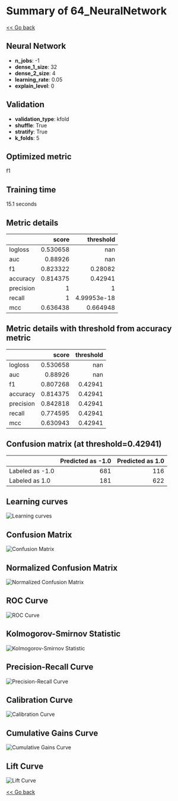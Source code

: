 # Summary of 64_NeuralNetwork

[<< Go back](../README.md)


## Neural Network
- **n_jobs**: -1
- **dense_1_size**: 32
- **dense_2_size**: 4
- **learning_rate**: 0.05
- **explain_level**: 0

## Validation
 - **validation_type**: kfold
 - **shuffle**: True
 - **stratify**: True
 - **k_folds**: 5

## Optimized metric
f1

## Training time

15.1 seconds

## Metric details
|           |    score |     threshold |
|:----------|---------:|--------------:|
| logloss   | 0.530658 | nan           |
| auc       | 0.88926  | nan           |
| f1        | 0.823322 |   0.28082     |
| accuracy  | 0.814375 |   0.42941     |
| precision | 1        |   1           |
| recall    | 1        |   4.99953e-18 |
| mcc       | 0.636438 |   0.664948    |


## Metric details with threshold from accuracy metric
|           |    score |   threshold |
|:----------|---------:|------------:|
| logloss   | 0.530658 |   nan       |
| auc       | 0.88926  |   nan       |
| f1        | 0.807268 |     0.42941 |
| accuracy  | 0.814375 |     0.42941 |
| precision | 0.842818 |     0.42941 |
| recall    | 0.774595 |     0.42941 |
| mcc       | 0.630943 |     0.42941 |


## Confusion matrix (at threshold=0.42941)
|                 |   Predicted as -1.0 |   Predicted as 1.0 |
|:----------------|--------------------:|-------------------:|
| Labeled as -1.0 |                 681 |                116 |
| Labeled as 1.0  |                 181 |                622 |

## Learning curves
![Learning curves](learning_curves.png)
## Confusion Matrix

![Confusion Matrix](confusion_matrix.png)


## Normalized Confusion Matrix

![Normalized Confusion Matrix](confusion_matrix_normalized.png)


## ROC Curve

![ROC Curve](roc_curve.png)


## Kolmogorov-Smirnov Statistic

![Kolmogorov-Smirnov Statistic](ks_statistic.png)


## Precision-Recall Curve

![Precision-Recall Curve](precision_recall_curve.png)


## Calibration Curve

![Calibration Curve](calibration_curve_curve.png)


## Cumulative Gains Curve

![Cumulative Gains Curve](cumulative_gains_curve.png)


## Lift Curve

![Lift Curve](lift_curve.png)



[<< Go back](../README.md)
